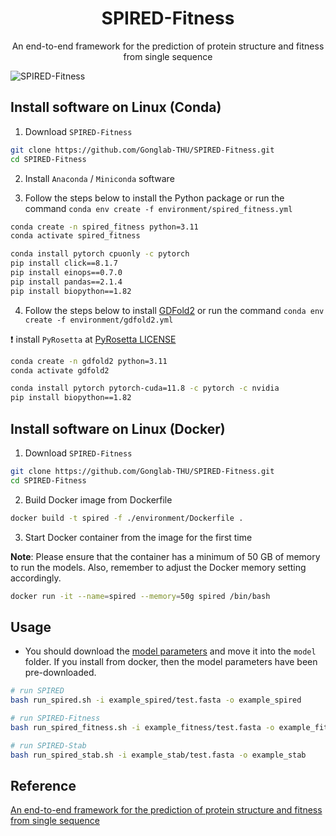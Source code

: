 <h1 align="center">SPIRED-Fitness</h1>
<p align="center">An end-to-end framework for the prediction of protein structure and fitness from single sequence</p>

![SPIRED-Fitness](figures/SPIRED-Fitness.svg)

## Install software on Linux (Conda)

1. Download `SPIRED-Fitness`

```bash
git clone https://github.com/Gonglab-THU/SPIRED-Fitness.git
cd SPIRED-Fitness
```

2. Install `Anaconda` / `Miniconda` software

3. Follow the steps below to install the Python package or run the command `conda env create -f environment/spired_fitness.yml`

```bash
conda create -n spired_fitness python=3.11
conda activate spired_fitness

conda install pytorch cpuonly -c pytorch
pip install click==8.1.7
pip install einops==0.7.0
pip install pandas==2.1.4
pip install biopython==1.82
```

4. Follow the steps below to install [GDFold2](https://github.com/Gonglab-THU/GDFold2) or run the command `conda env create -f environment/gdfold2.yml`

:exclamation: install `PyRosetta` at [PyRosetta LICENSE](https://www.pyrosetta.org/home/licensing-pyrosetta)

```bash
conda create -n gdfold2 python=3.11
conda activate gdfold2

conda install pytorch pytorch-cuda=11.8 -c pytorch -c nvidia
pip install biopython==1.82
```

## Install software on Linux (Docker)

1. Download `SPIRED-Fitness`

```bash
git clone https://github.com/Gonglab-THU/SPIRED-Fitness.git
cd SPIRED-Fitness
```

2. Build Docker image from Dockerfile

```bash
docker build -t spired -f ./environment/Dockerfile .
```

3. Start Docker container from the image for the first time

**Note**: Please ensure that the container has a minimum of 50 GB of memory to run the models. Also, remember to adjust the Docker memory setting accordingly.

```bash
docker run -it --name=spired --memory=50g spired /bin/bash
```

## Usage

- You should download the [model parameters](https://zenodo.org/doi/10.5281/zenodo.12560925) and move it into the `model` folder. If you install from docker, then the model parameters have been pre-downloaded.

```bash
# run SPIRED
bash run_spired.sh -i example_spired/test.fasta -o example_spired

# run SPIRED-Fitness
bash run_spired_fitness.sh -i example_fitness/test.fasta -o example_fitness

# run SPIRED-Stab
bash run_spired_stab.sh -i example_stab/test.fasta -o example_stab
```

## Reference

[An end-to-end framework for the prediction of protein structure and fitness from single sequence](https://doi.org/10.1038/s41467-024-51776-x)
